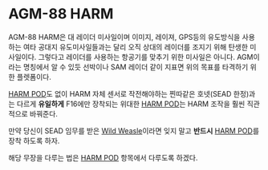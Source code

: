 # AGM-88 HARM



AGM-88 HARM은 대 레이더 미사일이며 이미지, 레이져, GPS등의 유도방식을 사용하는 여타 공대지 유도미사일들과는 달리 오직 상대의 레이더를 조지기 위해 탄생한 미사일이다. 그렇다고 레이더를 사용하는 항공기를 맞추기 위한 미사일은 아니다. AGM이라는 명칭에서 알 수 있듯 선박이나 SAM 레이더 같이 지표면 위의 목표를 타격하기 위한 플렛폼이다.


[HARM POD](/f16/무장/PODS/HARM_POD)도 없이 HARM 자체 센서로 작전해야하는 찐따같은 호넷(SEAD 한정)과는 다르게 **유일하게** F16에만 장착되는 위대한 [HARM POD](/f16/무장/PODS/HARM_POD)는 HARM 조작을 훨씬 직관적으로 바꿔준다. 

만약 당신이 SEAD 임무를 받은 [Wild Weasle](/가이드/용어사전)이라면 잊지 말고 **반드시** [HARM POD](/f16/무장/PODS/HARM_POD)를 장착 하도록 하자.

해당 무장을 다루는 법은 [HARM POD](/f16/무장/PODS/HARM_POD) 항목에서 다루도록 하겠다.

